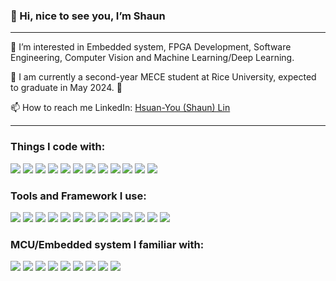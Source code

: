 ### 👋 Hi, nice to see you, I’m Shaun
-----------------------------------------------------------------------------------------------
 👀 I’m interested in Embedded system, FPGA Development, Software Engineering, Computer Vision and Machine Learning/Deep Learning.
 
 📖 I am currently a second-year MECE student at Rice University, expected to graduate in May 2024. 🦉
 
 📫 How to reach me LinkedIn: [Hsuan-You (Shaun) Lin](https://www.linkedin.com/in/hsuanyou-lin/)
 
-----------------------------------------------------------------------------------------------
### Things I code with:
![](https://img.shields.io/badge/-Python-orange)
![](https://img.shields.io/badge/-Swift-%23EC7063)
![](https://img.shields.io/badge/-C%20%2F%20C%2B%2B-green)
![](https://img.shields.io/badge/-Java-red)
![](https://img.shields.io/badge/-MATLAB-blue)
![](https://img.shields.io/badge/-Simulink-%234DB6AC)
![](https://img.shields.io/badge/-PLC-lightgrey)
![](https://img.shields.io/badge/-Unity%20C%23-%2334495E%20)
![](https://img.shields.io/badge/-Grasshopper-%23808B96%20)
![](https://img.shields.io/badge/-React-orange)
![](https://img.shields.io/badge/-Flutter-blue)
![](https://img.shields.io/badge/-Verilog-red)

### Tools and Framework I use:
![](https://img.shields.io/badge/-Vitis%20HLS-red)
![](https://img.shields.io/badge/-Vivado-%23B7950B%20)
![](https://img.shields.io/badge/-Quartus-%231976D2%20)
![](https://img.shields.io/badge/-Xcode-%235499C7)
![](https://img.shields.io/badge/-Spring%20Boot-green)
![](https://img.shields.io/badge/-Firebase-%23D35400%20)
![](https://img.shields.io/badge/-Arduino%20IDE-%2316A085)
![](https://img.shields.io/badge/-Altium%20Designer-yellow)
![](https://img.shields.io/badge/-Eagle-orange)
![](https://img.shields.io/badge/-Unity-%2334495E%20)
![](https://img.shields.io/badge/-Rhino-%23808B96%20)
![](https://img.shields.io/badge/-3ds%20Max-%2345B39D)
![](https://img.shields.io/badge/-Fusion%20360-orange)

### MCU/Embedded system I familiar with:
![](https://img.shields.io/badge/-Xilinx%20Zynq%20--%20Zedboard-%23990000%20)
![](https://img.shields.io/badge/-Intel%20MCS--51-%231E88E5%20)
![](https://img.shields.io/badge/-Atmel%20FPGA-%231976D2%20)
![](https://img.shields.io/badge/-Nvidia%20Jetson%20Series-%237CB342)
![](https://img.shields.io/badge/-NodeMCU-%23283747)
![](https://img.shields.io/badge/-Linkit%20Smart%207688-%23339900)
![](https://img.shields.io/badge/-Arduino%20boards-%2300897B%20)
![](https://img.shields.io/badge/-Raspberry%20Pi-%23AD1457)
![](https://img.shields.io/badge/-Nordic%20nRF52%2F53%20Series-blue)
